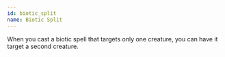 ```yaml
---
id: biotic_split
name: Biotic Split
---
```

When you cast a biotic spell that targets only one creature, you can have it target a second creature.